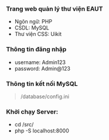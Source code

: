 ### Trang web quản lý thư viện EAUT
- Ngôn ngữ: PHP
- CSDL: MySQL
- Thư viện CSS: Uikit

### Thông tin đăng nhập
- username: Admin123  
- password: Admin@123

### Thông tin kết nối MySQL
> /database/config.ini

### Khởi chạy Server:
- cd /src/
- php -S localhost:8000